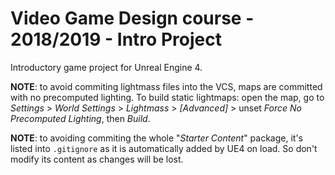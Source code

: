 # Video Game Design course - 2018/2019 - Intro Project
Introductory game project for Unreal Engine 4.

 **NOTE**: to avoid commiting lightmass files into the VCS, maps are committed with no precomputed lighting. To build static lightmaps: open the map, go to *Settings* > *World Settings* > *Lightmass* > *[Advanced]* > unset *Force No Precomputed Lighting*, then *Build*.

 **NOTE**: to avoiding commiting the whole "*Starter Content*" package, it's listed into `.gitignore` as it is automatically added by UE4 on load. So don't modify its content as changes will be lost.
